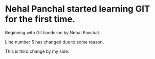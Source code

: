 # Nehal Panchal started learning GIT for the first time.

Beginning with Git hands-on by Nehal Panchal.

Line number 5 has changed due to some reason.

This is third change by my side.
